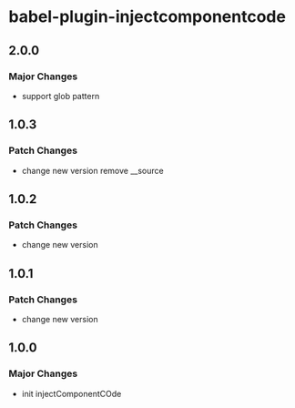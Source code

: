 # babel-plugin-injectcomponentcode

## 2.0.0

### Major Changes

-   support glob pattern

## 1.0.3

### Patch Changes

-   change new version remove \_\_source

## 1.0.2

### Patch Changes

-   change new version

## 1.0.1

### Patch Changes

-   change new version

## 1.0.0

### Major Changes

-   init injectComponentCOde
